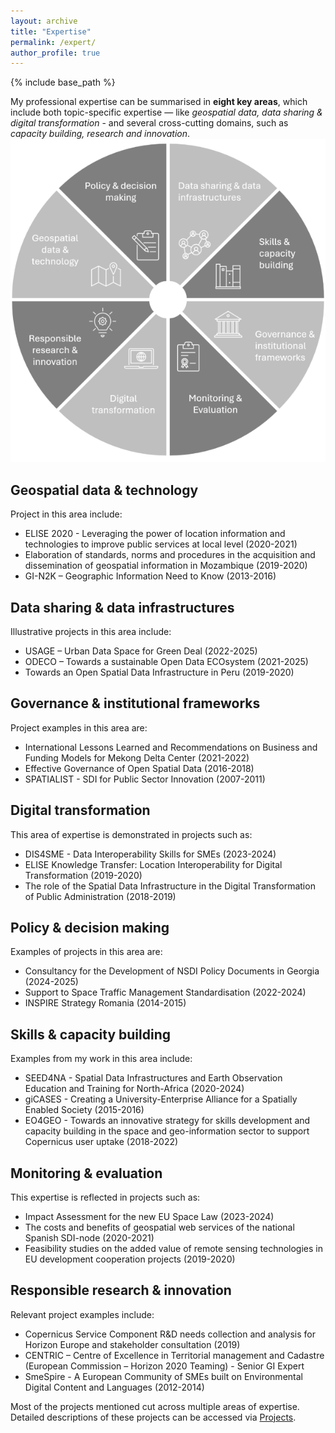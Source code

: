 ```yaml
---
layout: archive
title: "Expertise"
permalink: /expert/
author_profile: true
---
```


{% include base_path %}

My professional expertise can be summarised in **eight key areas**, which include both topic-specific expertise — like _geospatial data, data sharing & digital transformation_ - and several cross-cutting domains, such as _capacity building, research and innovation_.
<br/><img src='/images/expert4.png'>


## Geospatial data & technology

Project in this area include:
* ELISE 2020 - Leveraging the power of location information and technologies to improve public services at local level (2020-2021)
* Elaboration of standards, norms and procedures in the acquisition and dissemination of geospatial information in Mozambique (2019-2020)
* GI-N2K – Geographic Information Need to Know (2013-2016)

## Data sharing & data infrastructures

Illustrative projects in this area include:
* USAGE – Urban Data Space for Green Deal (2022-2025)
* ODECO – Towards a sustainable Open Data ECOsystem (2021-2025)
* Towards an Open Spatial Data Infrastructure in Peru (2019-2020)

## Governance & institutional frameworks

Project examples in this area are:
* International Lessons Learned and Recommendations on Business and Funding Models for Mekong Delta Center (2021-2022)
* Effective Governance of Open Spatial Data (2016-2018)
* SPATIALIST - SDI for Public Sector Innovation (2007-2011)

## Digital transformation

This area of expertise is demonstrated in projects such as:
* DIS4SME - Data Interoperability Skills for SMEs (2023-2024)
* ELISE Knowledge Transfer: Location Interoperability for Digital Transformation (2019-2020)
* The role of the Spatial Data Infrastructure in the Digital Transformation of Public Administration (2018-2019)

## Policy & decision making

Examples of projects in this area are:
* Consultancy for the Development of NSDI Policy Documents in Georgia (2024-2025)
* Support to Space Traffic Management Standardisation (2022-2024)
* INSPIRE Strategy Romania (2014-2015)

## Skills & capacity building

Examples from my work in this area include:
* SEED4NA - Spatial Data Infrastructures and Earth Observation Education and Training for North-Africa (2020-2024)
* giCASES - Creating a University-Enterprise Alliance for a Spatially Enabled Society (2015-2016)
* EO4GEO - Towards an innovative strategy for skills development and capacity building in the space and geo-information sector to support Copernicus user uptake (2018-2022)

## Monitoring & evaluation

This expertise is reflected in projects such as:
* Impact Assessment for the new EU Space Law (2023-2024)
* The costs and benefits of geospatial web services of the national Spanish SDI-node (2020-2021)
* Feasibility studies on the added value of remote sensing technologies in EU development cooperation projects (2019-2020)

## Responsible research & innovation

Relevant project examples include:
* Copernicus Service Component R&D needs collection and analysis for Horizon Europe and stakeholder consultation (2019)
* CENTRIC – Centre of Excellence in Territorial management and Cadastre (European Commission – Horizon 2020 Teaming) - Senior GI Expert
* SmeSpire - A European Community of SMEs built on Environmental Digital Content and Languages (2012-2014)

Most of the projects mentioned cut across multiple areas of expertise. Detailed descriptions of these projects can be accessed via [Projects](https://gvancauwenberghe.github.io/projects).
